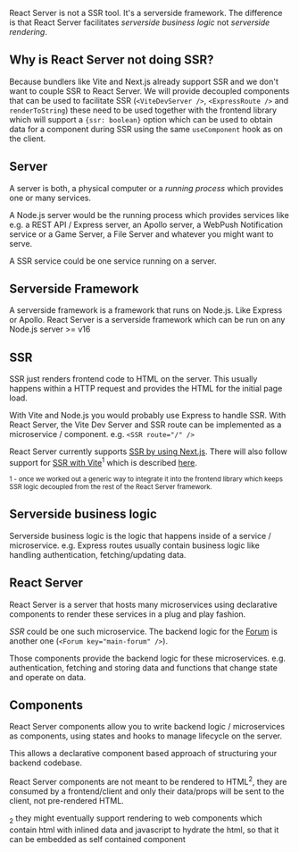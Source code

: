 React Server is not a SSR tool. It's a serverside framework. The difference is that React Server facilitates _serverside business logic_ not _serverside rendering_.

## Why is React Server not doing SSR?

Because bundlers like Vite and Next.js already support SSR and we don't want to couple SSR to React Server. We will provide decoupled components that can be used to facilitate SSR (`<ViteDevServer />`, `<ExpressRoute />` and `renderToString`) these need to be used together with the frontend library which will support a `{ssr: boolean}` option which can be used to obtain data for a component during SSR using the same `useComponent` hook as on the client.

## Server

A server is both, a physical computer or a _running process_ which provides one or many services.

A Node.js server would be the running process which provides services like e.g. a REST API / Express server, an Apollo server, a WebPush Notification service or a Game Server, a File Server and whatever you might want to serve.

A SSR service could be one service running on a server.

## Serverside Framework

A serverside framework is a framework that runs on Node.js. Like Express or Apollo. React Server is a serverside framework which can be run on any Node.js server >= v16

## SSR

SSR just renders frontend code to HTML on the server. This usually happens within a HTTP request and provides the HTML for the initial page load.

With Vite and Node.js you would probably use Express to handle SSR. With React Server, the Vite Dev Server and SSR route can be implemented as a microservice / component. e.g. `<SSR route="/" />`

React Server currently supports [SSR by using Next.js](/SSR). There will also follow support for [SSR with Vite](/vite)<sup>1</sup> which is described [here](https://vitejs.dev/guide/ssr).

<sub>1 - once we worked out a generic way to integrate it into the frontend library which keeps SSR logic decoupled from the rest of the React Server framework.</sub>

## Serverside business logic

Serverside business logic is the logic that happens inside of a service / microservice.
e.g. Express routes usually contain business logic like handling authentication, fetching/updating data.

## React Server

React Server is a server that hosts many microservices using declarative components to render these services in a plug and play fashion.

_SSR_ could be one such microservice. The backend logic for the [Forum](https://blogs.state-less.cloud) is another one (`<Forum key="main-forum" />`).

Those components provide the backend logic for these microservices. e.g. authentication, fetching and storing data and functions that change state and operate on data.

## Components

React Server components allow you to write backend logic / microservices as components, using states and hooks to manage lifecycle on the server.

This allows a declarative component based approach of structuring your backend codebase.

React Server components are not meant to be rendered to HTML<sup>2</sup>, they are consumed by a frontend/client and only their data/props will be sent to the client, not pre-rendered HTML.

<sub>2</sub> they might eventually support rendering to web components which contain html with inlined data and javascript to hydrate the html, so that it can be embedded as self contained component
